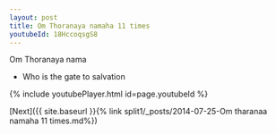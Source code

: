 ```yaml
---
layout: post
title: Om Thoranaya namaha 11 times
youtubeId: 18HccoqsgS8
---
```

 
 
Om Thoranaya nama 
 
 -  Who is the gate to salvation 
 
  
 
  
 
 
 
 
 
 


{% include youtubePlayer.html id=page.youtubeId %}
 
[Next]({{ site.baseurl }}{% link  split1/_posts/2014-07-25-Om tharanaa namaha 11 times.md%})
 
